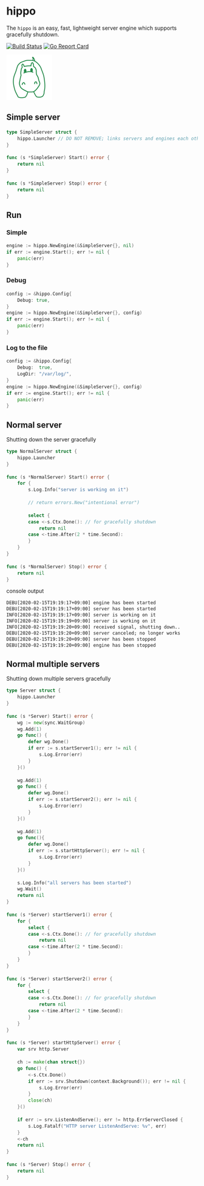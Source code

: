 # hippo

The `hippo` is an easy, fast, lightweight server engine which supports gracefully shutdown.

[![Build Status](https://travis-ci.org/devplayg/hippo.svg?branch=master)](https://travis-ci.org/devplayg/hippo)
[![Go Report Card](https://goreportcard.com/badge/github.com/devplayg/hippo)](https://goreportcard.com/report/github.com/devplayg/hippo)

![Hippo](hippo.png)


## Simple server 

```go
type SimpleServer struct {
    hippo.Launcher // DO NOT REMOVE; links servers and engines each other.
}

func (s *SimpleServer) Start() error {
    return nil
}

func (s *SimpleServer) Stop() error {
    return nil
}
```

## Run

### Simple

```go
engine := hippo.NewEngine(&SimpleServer{}, nil)
if err := engine.Start(); err != nil {
    panic(err)
}
```

### Debug

```go
config := &hippo.Config{
    Debug: true,
}
engine := hippo.NewEngine(&SimpleServer{}, config)
if err := engine.Start(); err != nil {
    panic(err)
}
```

### Log to the file

```go
config := &hippo.Config{
    Debug:  true,
    LogDir: "/var/log/",
}
engine := hippo.NewEngine(&SimpleServer{}, config)
if err := engine.Start(); err != nil {
    panic(err)
}
```

## Normal server

Shutting down the server gracefully 

```go
type NormalServer struct {
    hippo.Launcher
}

func (s *NormalServer) Start() error {
    for {
        s.Log.Info("server is working on it")

        // return errors.New("intentional error")

        select {
        case <-s.Ctx.Done(): // for gracefully shutdown
            return nil
        case <-time.After(2 * time.Second):
        }
    }
}

func (s *NormalServer) Stop() error {
    return nil
}
```

console output

    DEBU[2020-02-15T19:19:17+09:00] engine has been started                      
    DEBU[2020-02-15T19:19:17+09:00] server has been started                      
    INFO[2020-02-15T19:19:17+09:00] server is working on it                      
    INFO[2020-02-15T19:19:19+09:00] server is working on it                      
    INFO[2020-02-15T19:19:20+09:00] received signal, shutting down..             
    DEBU[2020-02-15T19:19:20+09:00] server canceled; no longer works             
    DEBU[2020-02-15T19:19:20+09:00] server has been stopped                      
    DEBU[2020-02-15T19:19:20+09:00] engine has been stopped 
    
## Normal multiple servers

Shutting down multiple servers gracefully

```go
type Server struct {
    hippo.Launcher 
}

func (s *Server) Start() error {
    wg := new(sync.WaitGroup)
    wg.Add(1)
    go func() {
        defer wg.Done()
        if err := s.startServer1(); err != nil {
            s.Log.Error(err)
        }
    }()

    wg.Add(1)
    go func() {
        defer wg.Done()
        if err := s.startServer2(); err != nil {
            s.Log.Error(err)
        }
    }()

    wg.Add(1)
    go func(){
        defer wg.Done()
        if err := s.startHttpServer(); err != nil {
            s.Log.Error(err)
        }
    }()

    s.Log.Info("all servers has been started")
    wg.Wait()
    return nil
}

func (s *Server) startServer1() error {
    for {
        select {
        case <-s.Ctx.Done(): // for gracefully shutdown
            return nil
        case <-time.After(2 * time.Second):
        }
    }
}

func (s *Server) startServer2() error {
    for {
        select {
        case <-s.Ctx.Done(): // for gracefully shutdown
            return nil
        case <-time.After(2 * time.Second):
        }
    }
}

func (s *Server) startHttpServer() error {
    var srv http.Server

    ch := make(chan struct{})
    go func() {
        <-s.Ctx.Done()
        if err := srv.Shutdown(context.Background()); err != nil {
            s.Log.Error(err)
        }
        close(ch)
    }()

    if err := srv.ListenAndServe(); err != http.ErrServerClosed {
        s.Log.Fatalf("HTTP server ListenAndServe: %v", err)
    }
    <-ch
    return nil
}

func (s *Server) Stop() error {
    return nil
}
```